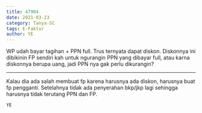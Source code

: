 ```yaml
---
title: 47904
date: 2021-03-23
category: Tanya-SC
tags: E-Faktur
author: YE
---
```


WP udah bayar tagihan + PPN full. Trus ternyata dapat diskon. Diskonnya ini dibikinin FP sendiri kah untuk ngurangin PPN yang dibayar full, atau karna diskonnya berupa uang, jadi PPN nya gak perlu dikurangin?

---

Kalau dia ada salah membuat fp karena harusnya ada diskon, harusnya buat fp pengganti. Setelahnya tidak ada penyerahan bkp/jkp lagi sehingga harusnya tidak terutang PPN dan FP.

`YE`
